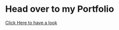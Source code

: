 # Head over to my Portfolio 

[Click Here to have a look](https://susmitha-2003.github.io/susmitha_portfolio.github.io/)
